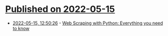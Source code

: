# [Published on 2022-05-15](index.md)

* [2022-05-15, 12:50:26](https://news.ycombinator.com/item?id=31387248) - [Web Scraping with Python: Everything you need to know](https://www.scrapingbee.com/blog/web-scraping-101-with-python/)
